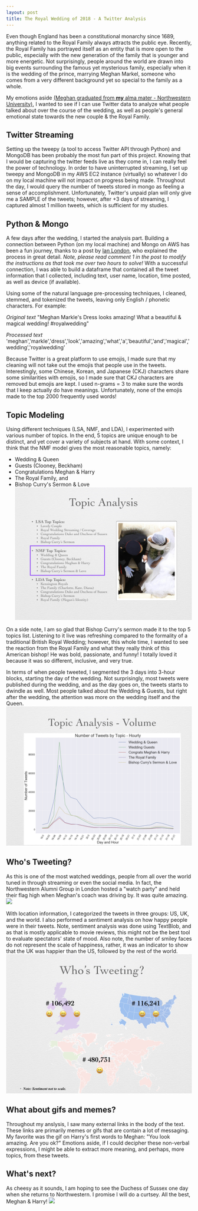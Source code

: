 ```yaml
---
layout: post
title: The Royal Wedding of 2018 - A Twitter Analysis
---
```


Even though England has been a constitutional monarchy since 1689, anything related to the Royal Family always attracts the public eye. Recently, the Royal Family has portrayed itself as an entity that is more open to the public, especially with the new generation of the family that is younger and more energetic. Not surprisingly, people around the world are drawn into big events surrounding the famous yet mysterious family, especially when it is the wedding of the prince, marrying Meghan Markel, someone who comes from a very different background yet so special to the family as a whole. 

My emotions aside [(Meghan graduated from **my** alma mater - Northwestern University)](https://twitter.com/chicagotribune/status/997798528444436480?lang=en), I wanted to see if I can use Twitter data to analyze what people talked about over the course of the wedding, as well as people's general emotional state towards the new couple & the Royal Family. 

## Twitter Streaming
Setting up the tweepy (a tool to access Twitter API through Python) and MongoDB has been probably the most fun part of this project. Knowing that I would be capturing the twitter feeds live as they come in, I can really feel the power of technology. In order to have uninterrupted streaming, I set up tweepy and MongoDB in my AWS EC2 instance (virtually) so whatever I do on my local machine will not impact on progress being made. Throughout the day, I would query the number of tweets stored in mongo as feeling a sense of accomplishment. Unfortunately, Twitter's unpaid plan will only give me a SAMPLE of the tweets; however, after +3 days of streaming, I captured almost 1 million tweets, which is sufficient for my studies. 

## Python & Mongo
A few days after the wedding, I started the analysis part. Building a connection between Python (on my local machine) and Mongo on AWS has been a fun journey, thanks to a post by [Ian London](https://ianlondon.github.io/blog/mongodb-auth/), who explained the process in great detail. *Note, please read comment 1 in the post to modify the instructions as that took me over two hours to solve!* With a successful connection, I was able to build a dataframe that contained all the tweet information that I collected, including text, user name, location, time posted, as well as device (if available). 

Using some of the natural language pre-processing techniques, I cleaned, stemmed, and tokenized the tweets, leaving only English / phonetic characters. For example: 

*Original text* "Meghan Markle's Dress looks amazing! What a beautiful & magical wedding! #royalwedding" 

*Processed text* 'meghan','markle','dress','look','amazing','what','a','beautiful','and','magical','wedding','royalwedding'

Because Twitter is a great platform to use emojis, I made sure that my cleaning will not take out the emojis that people use in the tweets. Interestingly, some Chinese, Korean, and Japanese (CKJ) characters share some similarities with emojis, so I made sure that CKJ characters are removed but emojis are kept. I used n-grams = 3 to make sure the words that I keep actually do have meanings. Unfortunately, none of the emojis made to the top 2000 frequently used words! 

## Topic Modeling
Using different techniques (LSA, NMF, and LDA), I experimented with various number of topics. In the end, 5 topics are unique enough to be distinct, and yet cover a variety of subjects at hand. With some context, I think that the NMF model gives the most reasonable topics, namely:
* Wedding & Queen
* Guests (Clooney, Beckham)
* Congratulations Meghan & Harry
* The Royal Family, and 
* Bishop Curry's Sermon & Love
![alt text](https://raw.githubusercontent.com/mizhao2018/mizhao2018.github.io/master/images/Project4_Presentation.004.jpeg)

On a side note, I am so glad that Bishop Curry's sermon made it to the top 5 topics list. Listening to it live was refreshing compared to the formality of a traditional British Royal Wedding; however, this whole time, I wanted to see the reaction from the Royal Family and what they really think of this American bishop! He was bold, passionate, and funny! I totally loved it because it was so different, inclusive, and very true. 

In terms of when people tweeted, I segmented the 3 days into 3-hour blocks, starting the day of the wedding. Not surprisingly, most tweets were published during the wedding, and as the day goes on, the tweets starts to dwindle as well. Most people talked about the Wedding & Guests, but right after the wedding, the attention was more on the wedding itself and the Queen. 
![alt text](https://raw.githubusercontent.com/mizhao2018/mizhao2018.github.io/master/images/Project4_Presentation.005.jpeg)

## Who's Tweeting?
As this is one of the most watched weddings, people from all over the world tuned in through streaming or even the social media. In fact, the Northwestern Alumni Group in London hosted a "watch party" and held their flag high when Meghan's coach was driving by. It was quite amazing. ![](http://www.trbimg.com/img-5b009990/turbine/ct-1526765965-jt7h6cnmhj-snap-image/640/640x360) 

With location information, I categorized the tweets in three groups: US, UK, and the world. I also performed a sentiment analysis on how happy people were in their tweets. Note, sentiment analysis was done using TextBlob, and as that is mostly applicable to movie reviews, this might not be the best tool to evaluate spectators' state of mood. Also note, the number of smiley faces do not represent the scale of happiness, rather, it was an indicator to show that the UK was happier than the US, followed by the rest of the world. 
![alt text](https://raw.githubusercontent.com/mizhao2018/mizhao2018.github.io/master/images/Project4_Presentation.008.jpeg)
 
## What about gifs and memes? 
Throughout my anslysis, I saw many external links in the body of the text. These links are primarily memes or gifs that are contain a lot of messaging. My favorite was the gif on Harry's first words to Meghan: "You look amazing. Are you ok?" Emotions aside, if I could decipher these non-verbal expressions, I might be able to extract more meaning, and perhaps, more topics, from these tweets. 

## What's next? 
As cheesy as it sounds, I am hoping to see the Duchess of Sussex one day when she returns to Northwestern. I promise I will do a curtsey. All the best, Meghan & Harry! 
![](https://static01.nyt.com/images/2018/05/20/world/20royalwedding-photos27/merlin_138381726_9146ba9a-cb25-4c29-8d05-0fc9f1033302-superJumbo.jpg)
